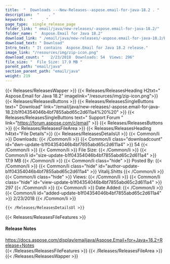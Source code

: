 ```yaml
---
title:  "  Downloads ---New-Releases--aspose.email-for-java-18.2 . " 
description:  "    . " 
keywords:  "    . " 
page_type:  single_release_page
folder_link: " email/java/new-releases/-aspose.email-for-java-18.2/"
folder_name: "  Aspose.Email for Java 18.2"
download_link: " /email/java/new-releases/-aspose.email-for-java-18.2/b1f04354046b4bf7855abd65c2d611a4"
download_text: " Download"
Intro_text: " It contains  Aspose.Email for Java 18.2 release."
image_link: "/resources/img/zip-icon.png"
download_count: "   2/23/2018  Downloads: 54  Views: 296"
file_size: "  File Size: 17.9 MB "
parent_path: "email/java"
section_parent_path: "email/java"
weight: 219
---
```


{{< Releases/ReleasesWapper >}}
  {{< Releases/ReleasesHeading H2txt="  Aspose.Email for Java 18.2" imagelink="/resources/img/zip-icon.png">}}
  {{< Releases/ReleasesButtons >}}
    {{< Releases/ReleasesSingleButtons text=" Download" link="/email/java/new-releases/-aspose.email-for-java-18.2/b1f04354046b4bf7855abd65c2d611a4%20%20" >}}
    {{< Releases/ReleasesSingleButtons text=" Support Forum " link="https://forum.aspose.com/c/email" >}}
  {{< Releases/ReleasesButtons >}}
  {{< Releases/ReleasesFileArea >}}
    {{< Releases/ReleasesHeading h4txt="File Details">}}
    {{< Releases/ReleasesDetailsUl >}}
            {{< Common/li  >}} Downloads: {{< /Common/li >}} 
      {{< Common/li class="downloadcount" id="dwn-update-b1f04354046b4bf7855abd65c2d611a4" >}} 54 {{< /Common/li >}} 
      {{< Common/li  >}} File Size: {{< /Common/li >}} 
      {{< Common/li id="size-update-b1f04354046b4bf7855abd65c2d611a4" >}} 17.9 MB {{< /Common/li >}} 
      {{< Common/li  class="hide" >}} Posted By: {{< /Common/li >}} 
      {{< Common/li class="hide" id="author-update-b1f04354046b4bf7855abd65c2d611a4" >}} Vitalij.Shitts {{< /Common/li >}} 
      {{< Common/li class="hide"  >}} Views: {{< /Common/li >}} 
      {{< Common/li class="hide" id="view-update-b1f04354046b4bf7855abd65c2d611a4" >}} 297 {{< /Common/li >}} 
      {{< Common/li  >}} Date Added: {{< /Common/li >}} 
      {{< Common/li id="added-update-b1f04354046b4bf7855abd65c2d611a4" >}} 2/23/2018 {{< /Common/li >}} 

    {{< /Releases/ReleasesDetailsUl >}}

  {{< Releases/ReleasesFileFeatures >}}
      <h4>Release Notes</h4><div><a href="https://docs.aspose.com/display/emailjava/Aspose.Email+for+Java+18.2+Release+Notes">https://docs.aspose.com/display/emailjava/Aspose.Email+for+Java+18.2+Release+Notes</a></div>
  {{< /Releases/ReleasesFileFeatures >}}
 {{< /Releases/ReleasesFileArea >}}
{{< /Releases/ReleasesWapper >}}



